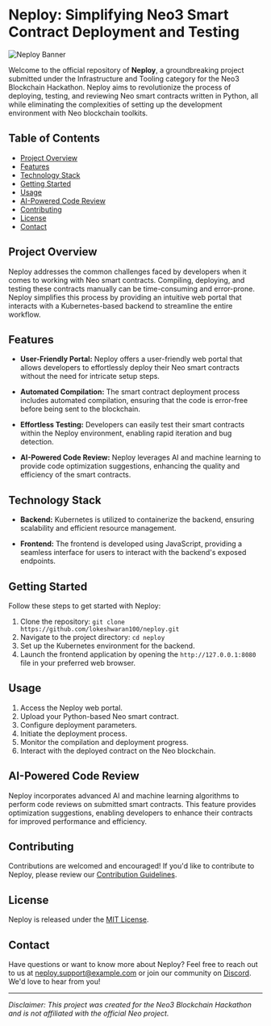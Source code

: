 # Neploy: Simplifying Neo3 Smart Contract Deployment and Testing

![Neploy Banner](neploy_banner.png)

Welcome to the official repository of **Neploy**, a groundbreaking project submitted under the Infrastructure and Tooling category for the Neo3 Blockchain Hackathon. Neploy aims to revolutionize the process of deploying, testing, and reviewing Neo smart contracts written in Python, all while eliminating the complexities of setting up the development environment with Neo blockchain toolkits.

## Table of Contents

- [Project Overview](#project-overview)
- [Features](#features)
- [Technology Stack](#technology-stack)
- [Getting Started](#getting-started)
- [Usage](#usage)
- [AI-Powered Code Review](#ai-powered-code-review)
- [Contributing](#contributing)
- [License](#license)
- [Contact](#contact)

## Project Overview

Neploy addresses the common challenges faced by developers when it comes to working with Neo smart contracts. Compiling, deploying, and testing these contracts manually can be time-consuming and error-prone. Neploy simplifies this process by providing an intuitive web portal that interacts with a Kubernetes-based backend to streamline the entire workflow.

## Features

- **User-Friendly Portal:** Neploy offers a user-friendly web portal that allows developers to effortlessly deploy their Neo smart contracts without the need for intricate setup steps.

- **Automated Compilation:** The smart contract deployment process includes automated compilation, ensuring that the code is error-free before being sent to the blockchain.

- **Effortless Testing:** Developers can easily test their smart contracts within the Neploy environment, enabling rapid iteration and bug detection.

- **AI-Powered Code Review:** Neploy leverages AI and machine learning to provide code optimization suggestions, enhancing the quality and efficiency of the smart contracts.

## Technology Stack

- **Backend:** Kubernetes is utilized to containerize the backend, ensuring scalability and efficient resource management.

- **Frontend:** The frontend is developed using JavaScript, providing a seamless interface for users to interact with the backend's exposed endpoints.

## Getting Started

Follow these steps to get started with Neploy:

1. Clone the repository: `git clone https://github.com/lokeshwaran100/neploy.git`
2. Navigate to the project directory: `cd neploy`
3. Set up the Kubernetes environment for the backend.
4. Launch the frontend application by opening the `http://127.0.0.1:8080` file in your preferred web browser.

## Usage

1. Access the Neploy web portal.
2. Upload your Python-based Neo smart contract.
3. Configure deployment parameters.
4. Initiate the deployment process.
5. Monitor the compilation and deployment progress.
6. Interact with the deployed contract on the Neo blockchain.

## AI-Powered Code Review

Neploy incorporates advanced AI and machine learning algorithms to perform code reviews on submitted smart contracts. This feature provides optimization suggestions, enabling developers to enhance their contracts for improved performance and efficiency.

## Contributing

Contributions are welcomed and encouraged! If you'd like to contribute to Neploy, please review our [Contribution Guidelines](CONTRIBUTING.md).

## License

Neploy is released under the [MIT License](LICENSE).

## Contact

Have questions or want to know more about Neploy? Feel free to reach out to us at neploy.support@example.com or join our community on [Discord](https://discord.gg/neploy). We'd love to hear from you!

---

*Disclaimer: This project was created for the Neo3 Blockchain Hackathon and is not affiliated with the official Neo project.*
